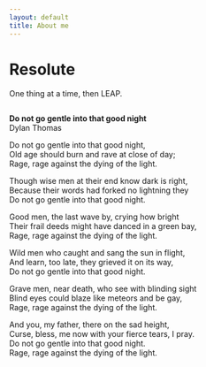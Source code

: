 ```yaml
---
layout: default
title: About me
---
```


<div class="post-about">
	<h1 class="pageTitle">Resolute</h1>
    <p class="intro">One thing at a time, then LEAP.</p>
	<img src="{{ '/assets/img/touring.jpg' }}" alt="">
    <p class="intro"><b>Do not go gentle into that good night</b><br/>Dylan Thomas</p>
    <p class="intro">Do not go gentle into that good night,<br/>
    Old age should burn and rave at close of day;<br/>
    Rage, rage against the dying of the light.</p>
    <p class="intro"></p>
    <p class="intro">Though wise men at their end know dark is right,<br/>
    Because their words had forked no lightning they<br/>
    Do not go gentle into that good night.</p>
    <p class="intro"></p>
    <p class="intro">Good men, the last wave by, crying how bright<br/>
    Their frail deeds might have danced in a green bay,<br/>
    Rage, rage against the dying of the light.</p>
    <p class="intro"></p>
    <p class="intro">Wild men who caught and sang the sun in flight,<br/>
    And learn, too late, they grieved it on its way,<br/>
    Do not go gentle into that good night.</p>
    <p class="intro"></p>
    <p class="intro">Grave men, near death, who see with blinding sight<br/>
    Blind eyes could blaze like meteors and be gay,<br/>
    Rage, rage against the dying of the light.</p>
    <p class="intro"></p>
    <p class="intro">And you, my father, there on the sad height,<br/>
    Curse, bless, me now with your fierce tears, I pray.<br/>
    Do not go gentle into that good night.<br/>
    Rage, rage against the dying of the light.</p>
</div>
